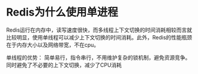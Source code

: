 # Redis为什么使用单进程

Redis运行在内存中，读写速度很快，而多线程上下文切换的时间消耗相较而言就比较明显，使用单线程可以减少上下文切换的时间消耗。此外，Redis的性能瓶颈在于内存大小以及网络带宽，不在cpu。

单线程的优势：
简单易行，指令串行，不用维护复杂的锁机制，避免资源竞争。同时避免了不必要的上下文切换，减少了CPU消耗
